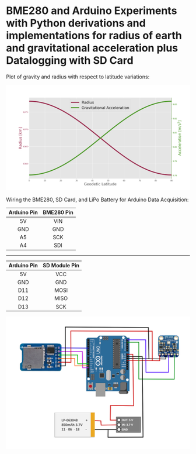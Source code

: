 # BME280 and Arduino Experiments with Python derivations and implementations for radius of earth and gravitational acceleration plus Datalogging with SD Card

Plot of gravity and radius with respect to latitude variations:

![Radius and gravitational acceleration as a function of latitude on earth](/radius_gravity_latitude.png)

Wiring the BME280, SD Card, and LiPo Battery for Arduino Data Acquisition:

| Arduino Pin  | BME280 Pin |
| :---: | :---: |
| 5V  | VIN |
| GND | GND |
| A5  | SCK |
| A4  | SDI |
  
-------------------------------------------
| Arduino Pin  | SD Module Pin |
| :---: | :---: |
| 5V  | VCC  |
| GND | GND  |
| D11 | MOSI |
| D12 | MISO |
| D13 | SCK |

![bme280 wiring for arduino I2C communication](/bme280_arduino_sd_card.png)

